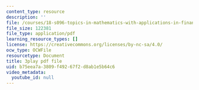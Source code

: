 ```yaml
---
content_type: resource
description: ''
file: /courses/18-s096-topics-in-mathematics-with-applications-in-finance-fall-2013/b75eea7a3809f49267f2d8ab1e5b64c6_92WaNz9mPeY.pdf
file_size: 122381
file_type: application/pdf
learning_resource_types: []
license: https://creativecommons.org/licenses/by-nc-sa/4.0/
ocw_type: OCWFile
resourcetype: Document
title: 3play pdf file
uid: b75eea7a-3809-f492-67f2-d8ab1e5b64c6
video_metadata:
  youtube_id: null
---
```

